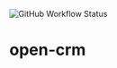 ![GitHub Workflow Status](https://img.shields.io/github/actions/workflow/status/TimeCrunch101/open-crm/node.js.yml)
# open-crm
